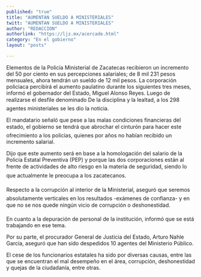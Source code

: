 ```yaml
---
published: "true"
title: "AUMENTAN SUELDO A MINISTERIALES"
twitt: "AUMENTAN SUELDO A MINISTERIALES"
author: "REDACCION"
authorlink: "https://ljz.mx/acercade.html"
category: "En el gobierno"
layout: "posts"

---
```



  Elementos de la Policía Ministerial de Zacatecas recibieron un incremento del 50 por ciento en sus percepciones salariales; de 8 mil 231 pesos mensuales, ahora tendrán un sueldo de 12 mil pesos. La corporación policiaca percibirá el aumento paulatino durante los siguientes tres meses, informó el gobernador del Estado, Miguel Alonso Reyes. Luego de realizarse el desfile denominado De la disciplina y la lealtad, a los 298 agentes ministeriales se les dio la noticia.



  El mandatario señaló que pese a las malas condiciones financieras del estado, el gobierno se tendrá que abrochar el cinturón para hacer este ofrecimiento a los policías, quienes por años no habían recibido un incremento salarial.



  Dijo que este aumento será en base a la homologación del salario de la Policía Estatal Preventiva (PEP) y porque las dos corporaciones están al frente de actividades de alto riesgo en la materia de seguridad, siendo lo que actualmente le preocupa a los zacatecanos.



  Respecto a la corrupción al interior de la Ministerial, aseguró que seremos absolutamente verticales en los resultados -exámenes de confianza- y en que no se nos quede ningún vicio de corrupción o deshonestidad.



  En cuanto a la depuración de personal de la institución, informó que se está trabajando en ese tema.



  Por su parte, el procurador General de Justicia del Estado, Arturo Nahle García, aseguró que han sido despedidos 10 agentes del Ministerio Público.



  El cese de los funcionarios estatales ha sido por diversas causas, entre las que se encuentran el mal desempeño en el área, corrupción, deshonestidad y quejas de la ciudadanía, entre otras.

